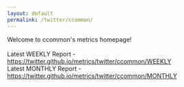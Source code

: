 ```yaml
---
layout: default
permalink: /twitter/ccommon/
---
```

Welcome to ccommon's metrics homepage!
<br><br>
Latest WEEKLY Report - <a href="https://twitter.github.io/metrics/twitter/ccommon/WEEKLY">https://twitter.github.io/metrics/twitter/ccommon/WEEKLY</a>
<br>
Latest MONTHLY Report - <a href="https://twitter.github.io/metrics/twitter/ccommon/MONTHLY">https://twitter.github.io/metrics/twitter/ccommon/MONTHLY</a>
<br>
